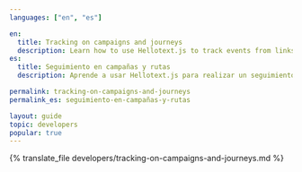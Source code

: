 ```yaml
---
languages: ["en", "es"]

en:
  title: Tracking on campaigns and journeys
  description: Learn how to use Hellotext.js to track events from links on campaigns and journeys.
es:
  title: Seguimiento en campañas y rutas
  description: Aprende a usar Hellotext.js para realizar un seguimiento de eventos de enlaces en campañas y recorridos.

permalink: tracking-on-campaigns-and-journeys
permalink_es: seguimiento-en-campañas-y-rutas

layout: guide
topic: developers
popular: true
---
```


{% translate_file developers/tracking-on-campaigns-and-journeys.md %}